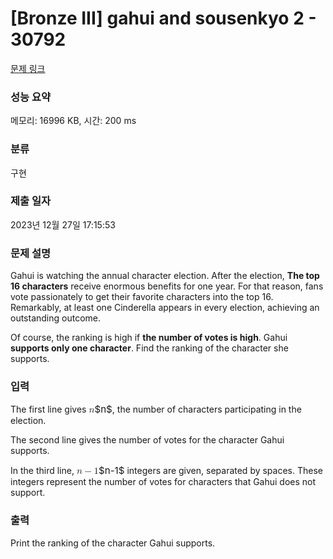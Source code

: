 # [Bronze III] gahui and sousenkyo 2 - 30792 

[문제 링크](https://www.acmicpc.net/problem/30792) 

### 성능 요약

메모리: 16996 KB, 시간: 200 ms

### 분류

구현

### 제출 일자

2023년 12월 27일 17:15:53

### 문제 설명

<p>Gahui is watching the annual character election. After the election, <strong>The top 16 characters</strong> receive enormous benefits for one year. For that reason, fans vote passionately to get their favorite characters into the top 16. Remarkably, at least one Cinderella appears in every election, achieving an outstanding outcome.</p>

<p>Of course, the ranking is high if <strong>the number of votes is high</strong>. Gahui <strong>supports only one character</strong>. Find the ranking of the character she supports.</p>

### 입력 

 <p>The first line gives <mjx-container class="MathJax" jax="CHTML" style="font-size: 108.2%; position: relative;"><mjx-math class="MJX-TEX" aria-hidden="true"><mjx-mi class="mjx-i"><mjx-c class="mjx-c1D45B TEX-I"></mjx-c></mjx-mi></mjx-math><mjx-assistive-mml unselectable="on" display="inline"><math xmlns="http://www.w3.org/1998/Math/MathML"><mi>n</mi></math></mjx-assistive-mml><span aria-hidden="true" class="no-mathjax mjx-copytext">$n$</span></mjx-container>, the number of characters participating in the election.</p>

<p>The second line gives the number of votes for the character Gahui supports.</p>

<p>In the third line, <mjx-container class="MathJax" jax="CHTML" style="font-size: 108.2%; position: relative;"><mjx-math class="MJX-TEX" aria-hidden="true"><mjx-mi class="mjx-i"><mjx-c class="mjx-c1D45B TEX-I"></mjx-c></mjx-mi><mjx-mo class="mjx-n" space="3"><mjx-c class="mjx-c2212"></mjx-c></mjx-mo><mjx-mn class="mjx-n" space="3"><mjx-c class="mjx-c31"></mjx-c></mjx-mn></mjx-math><mjx-assistive-mml unselectable="on" display="inline"><math xmlns="http://www.w3.org/1998/Math/MathML"><mi>n</mi><mo>−</mo><mn>1</mn></math></mjx-assistive-mml><span aria-hidden="true" class="no-mathjax mjx-copytext">$n-1$</span></mjx-container> integers are given, separated by spaces. These integers represent the number of votes for characters that Gahui does not support.</p>

### 출력 

 <p>Print the ranking of the character Gahui supports. </p>

